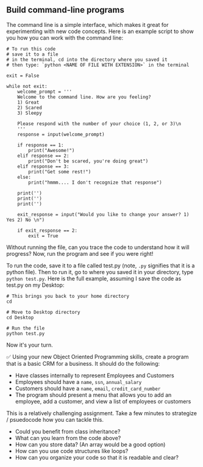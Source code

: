 ## Build command-line programs
The command line is a simple interface, which makes it great for experimenting with new code concepts. Here is an example script to show you how you can work with the command line:
```
# To run this code
# save it to a file
# in the terminal, cd into the directory where you saved it
# then type: `python <NAME OF FILE WITH EXTENSION>` in the terminal

exit = False

while not exit:
    welcome_prompt = '''
    Welcome to the command line. How are you feeling?
    1) Great
    2) Scared
    3) Sleepy

    Please respond with the number of your choice (1, 2, or 3)\n
    '''
    response = input(welcome_prompt)

    if response == 1:
        print("Awesome!")
    elif response == 2:
        print("Don't be scared, you're doing great")
    elif response == 3:
        print("Get some rest!")
    else:
        print("hmmm.... I don't recognize that response")

    print('')
    print('')
    print('')

    exit_response = input("Would you like to change your answer? 1) Yes 2) No \n")

    if exit_response == 2:
        exit = True

```
Without running the file, can you trace the code to understand how it will progress? Now, run the program and see if you were right!

To run the code, save it to a file called test.py (note, `.py` signifies that it is a python file). Then to run it, go to where you saved it in your directory, type `python test.py`. Here is the full example, assuming I save the code as test.py on my Desktop:
```
# This brings you back to your home directory
cd

# Move to Desktop directory
cd Desktop

# Run the file
python test.py
```

Now it's your turn.

:white_check_mark: Using your new Object Oriented Programming skills, create a program that is a basic CRM for a business. It should do the following:
* Have classes internally to represent Employees and Customers
* Employees should have a `name`, `ssn`, `annual_salary`
* Customers should have a `name`, `email`, `credit_card_number`
* The program should present a menu that allows you to add an employee, add a customer, and view a list of employees or customers

This is a relatively challenging assignment. Take a few minutes to strategize / psuedocode how you can tackle this.
* Could you benefit from class inheritance?
* What can you learn from the code above?
* How can you store data? (An array would be a good option)
* How can you use code structures like loops?
* How can you organize your code so that it is readable and clear?
